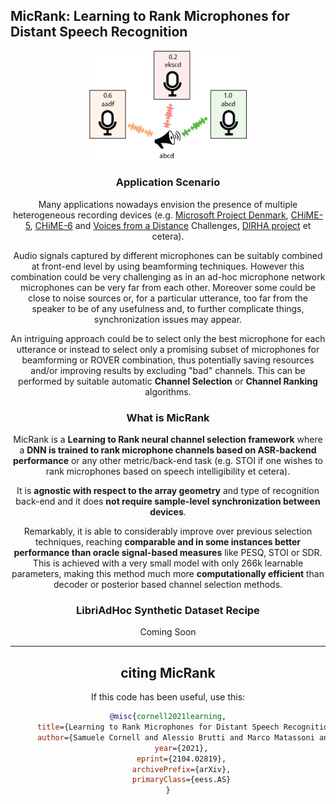 ## MicRank: Learning to Rank Microphones for Distant Speech Recognition

<div align="center">
<img src="images/channelselection.png" width="50%">

### Application Scenario

Many applications nowadays envision the presence of multiple heterogeneous recording devices (e.g. [Microsoft Project Denmark](https://www.microsoft.com/en-us/research/project/project-denmark/), 
[CHiME-5](http://spandh.dcs.shef.ac.uk/chime_challenge/CHiME5/data.html), [CHiME-6](https://chimechallenge.github.io/chime6/) and [Voices from a Distance](https://arxiv.org/abs/1902.10828) Challenges, [DIRHA project](https://dirha.fbk.eu/) et cetera).

Audio signals captured by different microphones can be suitably combined at front-end level by using beamforming techniques. 
However this combination could be very challenging as in an ad-hoc microphone network microphones can be very far from each other. 
Moreover some could be close to noise sources or, for a particular utterance, too far from the speaker to be of any usefulness and, to 
further complicate things, synchronization issues may appear. 

An intriguing approach could be to select only the best microphone for each utterance or instead to select only a promising subset of 
microphones for beamforming or ROVER combination, thus potentially saving resources and/or improving results by excluding "bad" channels.
This can be performed by suitable automatic **Channel Selection** or **Channel Ranking** algorithms.

### What is MicRank

MicRank is a **Learning to Rank neural channel selection framework** where a **DNN is trained to rank microphone channels based on ASR-backend performance** 
or any other metric/back-end task (e.g. STOI if one wishes to rank microphones based on speech intelligibility et cetera).

It is **agnostic with respect to the array geometry** and type of recognition back-end and it 
does **not require sample-level synchronization between devices**. 

Remarkably, it is able to considerably improve over previous selection techniques, 
reaching **comparable and in some instances better performance than oracle signal-based measures** like PESQ, STOI or SDR. 
This is achieved with a very small model with only 266k learnable parameters, making this method much more **computationally efficient**
than decoder or posterior based channel selection methods.


### LibriAdHoc Synthetic Dataset Recipe

Coming Soon 

---

## citing MicRank
If this code has been useful, use this:
```BibTex
@misc{cornell2021learning,
      title={Learning to Rank Microphones for Distant Speech Recognition}, 
      author={Samuele Cornell and Alessio Brutti and Marco Matassoni and Stefano Squartini},
      year={2021},
      eprint={2104.02819},
      archivePrefix={arXiv},
      primaryClass={eess.AS}
}
```



